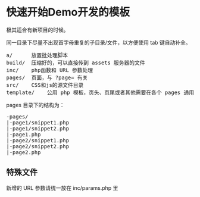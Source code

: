 快速开始Demo开发的模板
======================

极其适合有新项目的时候。

同一目录下尽量不出现首字母重复的子目录/文件，以方便使用 tab 键自动补全。
<pre>
a/      放置批处理脚本
build/  压缩好的，可以直接传到 assets 服务器的文件
inc/    php函数和 URL 参数处理
pages/  页面，与 ?page= 有关
src/    CSS和js的源文件目录
template/    公用 php 模板，页头、页尾或者其他需要在各个 pages 通用的区块
</pre>

pages 目录下的结构为：
<pre>
-pages/
|-page1/snippet1.php
|-page1/snippet2.php
|-page1.php
|-page2/snippet1.php
|-page2/snippet2.php
|-page2.php
</pre>

特殊文件
--------
新增的 URL 参数请统一放在 inc/params.php 里
